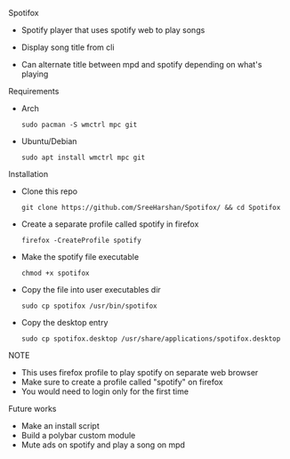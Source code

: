 Spotifox

* Spotify player that uses spotify web to play songs
  
* Display song title from cli
  
* Can alternate title between mpd and spotify depending on what's playing

Requirements
* Arch
  ```
  sudo pacman -S wmctrl mpc git
  ```
* Ubuntu/Debian
  ```
  sudo apt install wmctrl mpc git
  ```

Installation
* Clone this repo <br/>
  ```
  git clone https://github.com/SreeHarshan/Spotifox/ && cd Spotifox
  ```
* Create a separate profile called spotify in firefox <br/>
  ```
  firefox -CreateProfile spotify
  ```
* Make the spotify file executable <br/>
  ```
  chmod +x spotifox
  ```
* Copy the file into user executables dir <br/>
  ```
  sudo cp spotifox /usr/bin/spotifox
  ```
* Copy the desktop entry <br/>
  ```
  sudo cp spotifox.desktop /usr/share/applications/spotifox.desktop
  ```

NOTE
* This uses firefox profile to play spotify on separate web browser
* Make sure to create a profile called "spotify" on firefox
* You would need to login only for the first time

Future works
* Make an install script
* Build a polybar custom module 
* Mute ads on spotify and play a song on mpd
